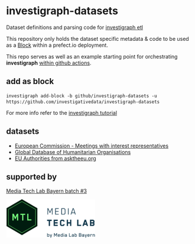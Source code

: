 # investigraph-datasets

Dataset definitions and parsing code for [investigraph etl](https://github.com/investigativedata/investigraph-etl)

This repository only holds the dataset specific metadata & code to be used as a [Block](https://docs.prefect.io/2.10.11/concepts/blocks/) within a prefect.io deployment.

This repo serves as well as an example starting point for orchestrating **investigraph** [within github actions](https://github.com/investigativedata/investigraph-datasets/actions).

## add as block

    investigraph add-block -b github/investigraph-datasets -u https://github.com/investigativedata/investigraph-datasets

For more info refer to the [investigraph tutorial](https://investigativedata.github.io/investigraph/tutorial/)

## datasets

- [European Commission - Meetings with interest representatives](https://data.europa.eu/data/datasets/european-commission-meetings-with-interest-representatives?locale=en)
- [Global Database of Humanitarian Organisations](https://www.humanitarianoutcomes.org/projects/gdho)
- [EU Authorities from asktheeu.org](https://www.asktheeu.org/en/help/api)


## supported by
[Media Tech Lab Bayern batch #3](https://github.com/media-tech-lab)

<a href="https://www.media-lab.de/en/programs/media-tech-lab">
    <img src="https://raw.githubusercontent.com/media-tech-lab/.github/main/assets/mtl-powered-by.png" width="240" title="Media Tech Lab powered by logo">
</a>
